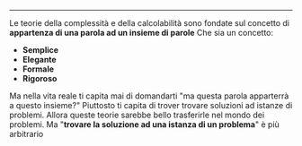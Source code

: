 *******
Le teorie della complessità e della calcolabilità sono fondate sul concetto di **appartenza di una parola ad un insieme di parole**
Che sia un concetto:
- **Semplice**
- **Elegante**
- **Formale**
- **Rigoroso**

Ma nella vita reale ti capita mai di domandarti "ma questa parola apparterrà a questo insieme?"
Piuttosto ti capita di trover trovare soluzioni ad istanze di problemi. Allora queste teorie sarebbe bello trasferirle nel mondo dei problemi.
Ma "**trovare la soluzione ad una istanza di un problema**" è più arbitrario

